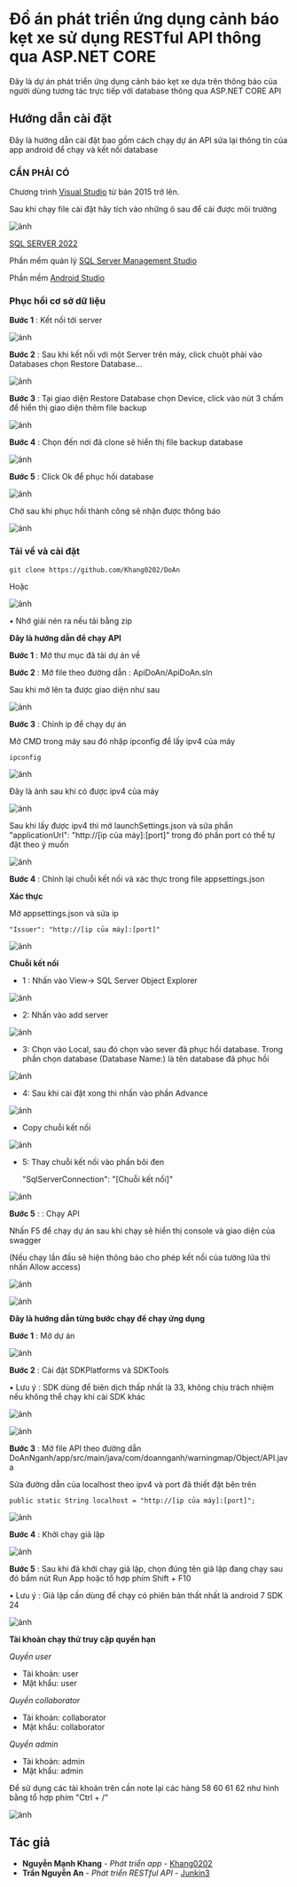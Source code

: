 # Đồ án phát triển ứng dụng cảnh báo kẹt xe sử dụng RESTful API thông qua ASP.NET CORE

Đây là dự án phát triển ứng dụng cảnh báo kẹt xe dựa trên thông báo của người dùng tương tác trực tiếp với database thông qua ASP.NET CORE API

## Hướng dẫn cài đặt

Đây là hướng dẫn cài đặt bao gồm cách chạy dự án API sửa lại thông tin của app android để chạy và kết nối database

### CẦN PHẢI CÓ

Chương trình [Visual Studio](https://visualstudio.microsoft.com/vs/) từ bản 2015 trở lên.

Sau khi chạy file cài đặt hãy tích vào những ô sau để cài được môi trường

![ảnh](https://github.com/Khang0202/DoAn/blob/main/HinhAnhDoAnNganh/cai%20Visual.png)
 
[SQL SERVER 2022](https://go.microsoft.com/fwlink/p/?linkid=2215158&clcid=0x409&culture=en-us&country=us)

Phần mềm quản lý [SQL Server Management Studio](https://learn.microsoft.com/en-us/sql/ssms/download-sql-server-management-studio-ssms?view=sql-server-ver16)

Phần mềm [Android Studio](https://developer.android.com/studio)



### Phục hồi cơ sở dữ liệu

**Bước 1** : Kết nối tới server

![ảnh](https://github.com/Khang0202/DoAn/blob/main/HinhAnhDoAnNganh/Ketnoi1.png)

**Bước 2** : Sau khi kết nối với một Server trên máy, click chuột phải vào Databases chọn Restore Database…

![ảnh](https://github.com/Khang0202/DoAn/blob/main/HinhAnhDoAnNganh/Ketnoi2.png)

**Bước 3** : Tại giao diện Restore Database chọn Device, click vào nút 3 chấm để hiển thị giao diện thêm file backup

![ảnh](https://github.com/Khang0202/DoAn/blob/main/HinhAnhDoAnNganh/Ketnoi3.png)

**Bước 4** : Chọn đến nơi đã clone sẽ hiển thị file backup database

![ảnh](https://github.com/Khang0202/DoAn/blob/main/HinhAnhDoAnNganh/Ketnoi4_1.png)

**Bước 5** : Click Ok để phục hồi database

![ảnh](https://github.com/Khang0202/DoAn/blob/main/HinhAnhDoAnNganh/Ketnoi3_1.png)

Chờ sau khi phục hồi thành công sẽ nhận được thông báo

![ảnh](https://github.com/Khang0202/DoAn/blob/main/HinhAnhDoAnNganh/Ketnoi5_1.png)

### Tải về và cài đặt

    git clone https://github.com/Khang0202/DoAn
    
Hoặc

![ảnh](https://github.com/Khang0202/DoAn/blob/main/HinhAnhDoAnNganh/taizip.png)

• Nhớ giải nén ra nếu tải bằng zip

**Đây là hướng dẫn để chạy API**

**Bước 1** : Mở thư mục đã tải dự án về

**Bước 2** : Mở file theo đường dẫn : ApiDoAn/ApiDoAn.sln

Sau khi mở lên ta được giao diện như sau

![ảnh](https://github.com/Khang0202/DoAn/blob/main/HinhAnhDoAnNganh/AnhDef.png)

**Bước 3** : Chỉnh ip để chạy dự án

Mở CMD trong máy sau đó nhập ipconfig để lấy ipv4 của máy

    ipconfig

![ảnh](https://github.com/Khang0202/DoAn/blob/main/HinhAnhDoAnNganh/cmd.png)

Đây là ảnh sau khi có được ipv4 của máy

![ảnh](https://github.com/Khang0202/DoAn/blob/main/HinhAnhDoAnNganh/cmdip.png)

Sau khi lấy được ipv4 thì mở launchSettings.json và sửa phẩn "applicationUrl": "http://[ip của máy]:[port]" trong đó phần port có thể tự đặt theo ý muốn

![ảnh](https://github.com/Khang0202/DoAn/blob/main/HinhAnhDoAnNganh/CaiDatURL.png)

**Bước 4** : Chỉnh lại chuỗi kết nối và xác thực trong file appsettings.json

**Xác thực**

Mở appsettings.json và sửa ip

    "Issuer": "http://[ip của máy]:[port]"

![ảnh](https://github.com/Khang0202/DoAn/blob/main/HinhAnhDoAnNganh/Chuoiketnoi7.png)

**Chuỗi kết nối**

- 1 : Nhấn vào View-> SQL Server Object Explorer

![ảnh](https://github.com/Khang0202/DoAn/blob/main/HinhAnhDoAnNganh/Chuoiketnoi1.png)

- 2: Nhấn vào add server

![ảnh](https://github.com/Khang0202/DoAn/blob/main/HinhAnhDoAnNganh/Chuoiketnoi2.png)

- 3: Chọn vào Local, sau đó chọn vào sever đã phục hồi database. Trong phần chọn database (Database Name:) là tên database đã phục hồi
           
![ảnh](https://github.com/Khang0202/DoAn/blob/main/HinhAnhDoAnNganh/Chuoiketnoi3.png)

- 4: Sau khi cài đặt xong thì nhấn vào phần Advance

![ảnh](https://github.com/Khang0202/DoAn/blob/main/HinhAnhDoAnNganh/Chuoiketnoi4.png)

- Copy chuỗi kết nối

![ảnh](https://github.com/Khang0202/DoAn/blob/main/HinhAnhDoAnNganh/Chuoiketnoi5.png)

- 5: Thay chuỗi kết nối vào phần bôi đen 

    "SqlServerConnection": "[Chuỗi kết nối]"

![ảnh](https://github.com/Khang0202/DoAn/blob/main/HinhAnhDoAnNganh/Chuoiketnoi6.png)

**Bước 5** : : Chạy API

Nhấn F5 để chạy dự án sau khi chạy sẽ hiển thị console và giao diện của swagger

(Nếu chạy lần đầu sẽ hiện thông báo cho phép kết nối của tường lửa thì nhấn Allow access)

![ảnh](https://github.com/Khang0202/DoAn/blob/main/HinhAnhDoAnNganh/console.png)

![ảnh](https://github.com/Khang0202/DoAn/blob/main/HinhAnhDoAnNganh/GiaoDienSwagger.png)

**Đây là hướng dẫn từng bước chạy để chạy ứng dụng**

**Bước 1** : Mở dự án

![ảnh](https://github.com/Khang0202/DoAn/blob/main/HinhAnhDoAnNganh/RunApplication.png)

**Bước 2** : Cài đặt SDKPlatforms và SDKTools

• Lưu ý : SDK dùng để biên dịch thấp nhất là 33, không chịu trách nhiệm nếu không thể chạy khi cài SDK khác

![ảnh](https://github.com/Khang0202/DoAn/blob/main/HinhAnhDoAnNganh/SDKPlatforms.png)

![ảnh](https://github.com/Khang0202/DoAn/blob/main/HinhAnhDoAnNganh/SDKTools.png)

**Bước 3** : Mở file API theo đường dẫn DoAnNganh/app/src/main/java/com/doannganh/warningmap/Object/API.java

Sửa đường dẫn của localhost theo ipv4 và port đã thiết đặt bên trên

    public static String localhost = "http://[ip của máy]:[port]";

![ảnh](https://github.com/Khang0202/DoAn/blob/main/HinhAnhDoAnNganh/EditAPI.png)

**Bước 4** : Khởi chạy giả lập

![ảnh](https://github.com/Khang0202/DoAn/blob/main/HinhAnhDoAnNganh/RunVirtual.png)

**Bước 5** : Sau khi đã khởi chạy giả lập, chọn đúng tên giả lập đang chạy sau đó bấm nút Run App hoặc tổ hợp phím Shift + F10

• Lưu ý : Giả lập cần dùng để chạy có phiên bản thất nhất là android 7 SDK 24

![ảnh](https://github.com/Khang0202/DoAn/blob/main/HinhAnhDoAnNganh/RunApplication1.png)

**Tài khoản chạy thử truy cập quyền hạn**

*Quyền user*
- Tài khoản:
    user
- Mật khẩu:
    user

*Quyền collaborator*
- Tài khoản:
    collaborator
- Mật khẩu:
    collaborator

*Quyền admin*
- Tài khoản:
    admin
- Mật khẩu:
    admin

Để sử dụng các tài khoản trên cần note lại các hàng 58 60 61 62 như hình bằng tổ hợp phím "Ctrl + /"

![ảnh](https://github.com/Khang0202/DoAn/blob/main/HinhAnhDoAnNganh/AccountTesting.png)

## Tác giả

  - **Nguyễn Mạnh Khang** - *Phát triển app* -
    [Khang0202](https://github.com/Khang0202)
 - **Trần Nguyễn An** - *Phát triển RESTful API* -
    [Junkin3](https://github.com/Junkin3)
